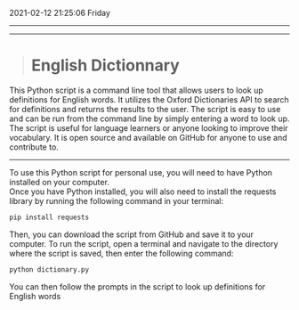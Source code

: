 2021-02-12 21:25:06 Friday

------------


------------
># English Dictionnary

This Python script is a command line tool that allows users to look up definitions for English words. It utilizes the Oxford Dictionaries API to search for definitions and returns the results to the user. The script is easy to use and can be run from the command line by simply entering a word to look up. The script is useful for language learners or anyone looking to improve their vocabulary. It is open source and available on GitHub for anyone to use and contribute to.

------------



To use this Python script for personal use, you will need to have Python installed on your computer.  
Once you have Python installed, you will also need to install the requests library by running the following command in your terminal:

```python
pip install requests
```
Then, you can download the script from GitHub and save it to your computer. To run the script, open a terminal and navigate to the directory where the script is saved, then enter the following command:

```python
python dictionary.py
```
You can then follow the prompts in the script to look up definitions for English words
